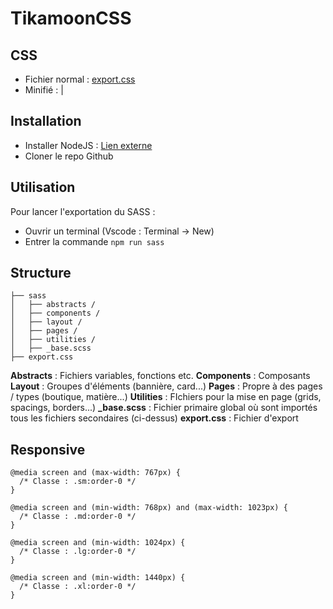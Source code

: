 # TikamoonCSS

## CSS
 - Fichier normal : [export.css](https://github.com/pierredelattre/tikamooncss/blob/main/export.css)
 - Minifié : | 

## Installation
 - Installer NodeJS : [Lien externe](https://nodejs.org/en/download/current)
 - Cloner le repo Github

## Utilisation
Pour lancer l'exportation du SASS :
 - Ouvrir un terminal (Vscode : Terminal -> New)
 - Entrer la commande ```npm run sass```

## Structure
```
├── sass
│   ├── abstracts /
│   ├── components /
│   ├── layout /
│   ├── pages /
│   ├── utilities /
│   ├── _base.scss
├── export.css
```

**Abstracts** : Fichiers variables, fonctions etc.
**Components** : Composants
**Layout** : Groupes d'éléments (bannière, card...)
**Pages** : Propre à des pages / types (boutique, matière...)
**Utilities** : FIchiers pour la mise en page (grids, spacings, borders...)
**_base.scss** : Fichier primaire global où sont importés tous les fichiers secondaires (ci-dessus)
**export.css** : Fichier d'export

## Responsive
```
@media screen and (max-width: 767px) {
  /* Classe : .sm:order-0 */
}

@media screen and (min-width: 768px) and (max-width: 1023px) {
  /* Classe : .md:order-0 */
}

@media screen and (min-width: 1024px) {
  /* Classe : .lg:order-0 */
}

@media screen and (min-width: 1440px) {
  /* Classe : .xl:order-0 */
}
```